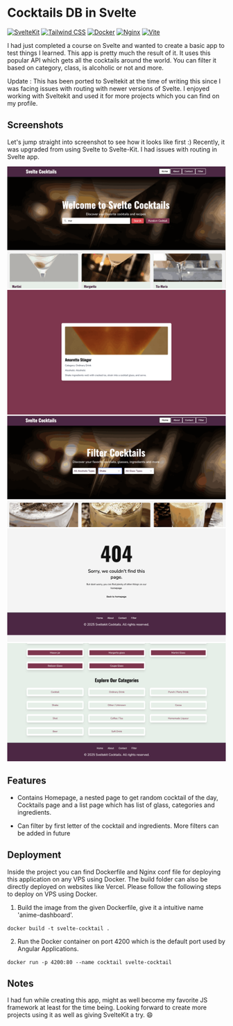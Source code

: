 # Cocktails DB in Svelte

[![SvelteKit](https://img.shields.io/badge/-SvelteKit-ff3e00?style=flat-square&logo=svelte&logoColor=white)](https://kit.svelte.dev/)
[![Tailwind CSS](https://img.shields.io/badge/-Tailwind%20CSS-38b2ac?style=flat-square&logo=tailwind-css&logoColor=white)](https://tailwindcss.com/)
[![Docker](https://img.shields.io/badge/-Docker-2496ed?style=flat-square&logo=docker&logoColor=white)](https://www.docker.com/)
[![Nginx](https://img.shields.io/badge/-Nginx-269539?style=flat-square&logo=nginx&logoColor=white)](https://nginx.org/)
[![Vite](https://img.shields.io/badge/-Vite-646cff?style=flat-square&logo=vite&logoColor=white)](https://vitejs.dev/)

I had just completed a course on Svelte and wanted to create a basic app to test things I learned. This app is pretty much the result of it. It uses this popular API which gets all the cocktails around the world. You can filter it based on category, class, is alcoholic or not and more.

Update : This has been ported to Sveltekit at the time of writing this since I was facing issues with routing with newer versions of Svelte. I enjoyed working with Sveltekit and used it for more projects which you can find on my profile.

## Screenshots

Let's jump straight into screenshot to see how it looks like first :) Recently, it was upgraded from using Svelte to Svelte-Kit. I had issues with routing in Svelte app.

![Screenshot 1](screenshots/1.png)
![Screenshot 2](screenshots/2.png)
![Screenshot 3](screenshots/3.png)
![Screenshot 4](screenshots/4.png)
![Screenshot 5](screenshots/5.png)

## Features

- Contains Homepage, a nested page to get random cocktail of the day, Cocktails page and a list page which has list of glass, categories and ingredients.

- Can filter by first letter of the cocktail and ingredients. More filters can be added in future

## Deployment

Inside the project you can find Dockerfile and Nginx conf file for deploying this application on any VPS using Docker. The build folder can also be directly deployed on websites like Vercel. Please follow the following steps to deploy on VPS using Docker.

1. Build the image from the given Dockerfile, give it a intuitive name 'anime-dashboard'.

```
docker build -t svelte-cocktail . 
```

2. Run the Docker container on port 4200 which is the default port used by Angular Applications.

```
docker run -p 4200:80 --name cocktail svelte-cocktail
```

## Notes

I had fun while creating this app, might as well become my favorite JS framework at least for the time being. Looking forward to create more projects using it as well as giving SvelteKit a try. 😄


